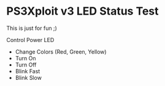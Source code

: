 # PS3Xploit v3 LED Status Test

This is just for fun ;)

Control Power LED
- Change Colors (Red, Green, Yellow)
- Turn On
- Turn Off
- Blink Fast
- Blink Slow